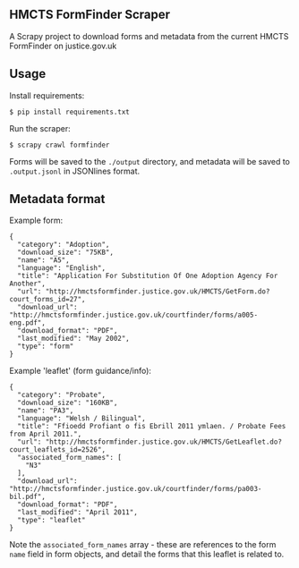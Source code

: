 HMCTS FormFinder Scraper
------------------------

A Scrapy project to download forms and metadata from the current HMCTS FormFinder on justice.gov.uk

## Usage

Install requirements:

```
$ pip install requirements.txt
```

Run the scraper:

```
$ scrapy crawl formfinder
```

Forms will be saved to the `./output` directory, and metadata will be saved to `.output.jsonl` in JSONlines format.

## Metadata format

Example form:

```
{
  "category": "Adoption",
  "download_size": "75KB",
  "name": "A5",
  "language": "English",
  "title": "Application For Substitution Of One Adoption Agency For Another",
  "url": "http://hmctsformfinder.justice.gov.uk/HMCTS/GetForm.do?court_forms_id=27",
  "download_url": "http://hmctsformfinder.justice.gov.uk/courtfinder/forms/a005-eng.pdf",
  "download_format": "PDF",
  "last_modified": "May 2002",
  "type": "form"
}
```

Example 'leaflet' (form guidance/info):

```
{
  "category": "Probate",
  "download_size": "160KB",
  "name": "PA3",
  "language": "Welsh / Bilingual",
  "title": "Ffioedd Profiant o fis Ebrill 2011 ymlaen. / Probate Fees from April 2011.",
  "url": "http://hmctsformfinder.justice.gov.uk/HMCTS/GetLeaflet.do?court_leaflets_id=2526",
  "associated_form_names": [
    "N3"
  ],
  "download_url": "http://hmctsformfinder.justice.gov.uk/courtfinder/forms/pa003-bil.pdf",
  "download_format": "PDF",
  "last_modified": "April 2011",
  "type": "leaflet"
}
```

Note the `associated_form_names` array - these are references to the form `name` field in form objects, and detail the forms that this leaflet is related to.
